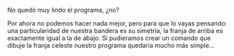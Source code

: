 No quedó muy lindo el programa, ¿no?

Por ahora no podemos hacer nada mejor, pero para que lo vayas pensando: una particularidad de nuestra bandera es su simetría, la franja de arriba es exactamente igual a la de abajo. Si pudieramos crear un comando que dibuje la franja celeste nuestro programa quedaría mucho más simple...